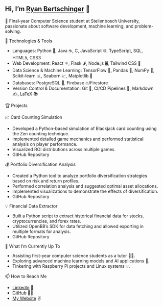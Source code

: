 ## Hi, I’m [Ryan Bertschinger](https://ryanbertschinger.com) 🦅

🚀 Final-year Computer Science student at Stellenbosch University, passionate about software development, machine learning, and problem-solving.

🔧 Technologies & Tools

- Languages: Python 🐍, Java ☕, C, JavaScript 🌐, TypeScript, SQL, HTML5, CSS3
- Web Development: React ⚛️, Flask 🌶️, Node.js 🖥️, Tailwind CSS 🎨
- Data Science & Machine Learning: TensorFlow 🤖, Pandas 🐼, NumPy 🔢, Scikit-learn 📊, Seaborn 📈, Matplotlib 🧮
- Databases: PostgreSQL 🐘, Firebase 🔥/Firestore
- Version Control & Documentation: Git 📝, CI/CD Pipelines 🚀, Markdown ✍️, LaTeX 📚

🏆 Projects

📈 Card Counting Simulation

- Developed a Python-based simulation of Blackjack card counting using the Zen counting technique.
- Implemented detailed game mechanics and performed statistical analysis on player performance.
- Visualized ROI distributions across multiple games.
- GitHub Repository

💰 Portfolio Diversification Analysis

- Created a Python tool to analyze portfolio diversification strategies based on risk and return profiles.
- Performed correlation analysis and suggested optimal asset allocations.
- Implemented visualizations to demonstrate the effects of diversification.
- GitHub Repository

💡 Financial Data Extractor

- Built a Python script to extract historical financial data for stocks, cryptocurrencies, and forex rates.
- Utilized OpenBB’s SDK for data fetching and allowed exporting in multiple formats for analysis.
- GitHub Repository

🌱 What I’m Currently Up To

- Assisting first-year computer science students as a tutor 👨‍🏫.
- Exploring advanced machine learning models and AI applications 🤖.
- Tinkering with Raspberry Pi projects and Linux systems 💡.

📫 How to Reach Me

- [LinkedIn](https://www.linkedin.com/in/ryan-bertschinger-458035211/) 💼
- [GitHub](https://github.com/ryan-bert) 👨‍💻
- [My Website](https://ryanbertschinger.com) ✌️